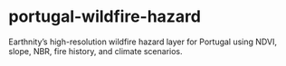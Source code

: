 # portugal-wildfire-hazard
Earthnity’s high-resolution wildfire hazard layer for Portugal using NDVI, slope, NBR, fire history, and climate scenarios.
